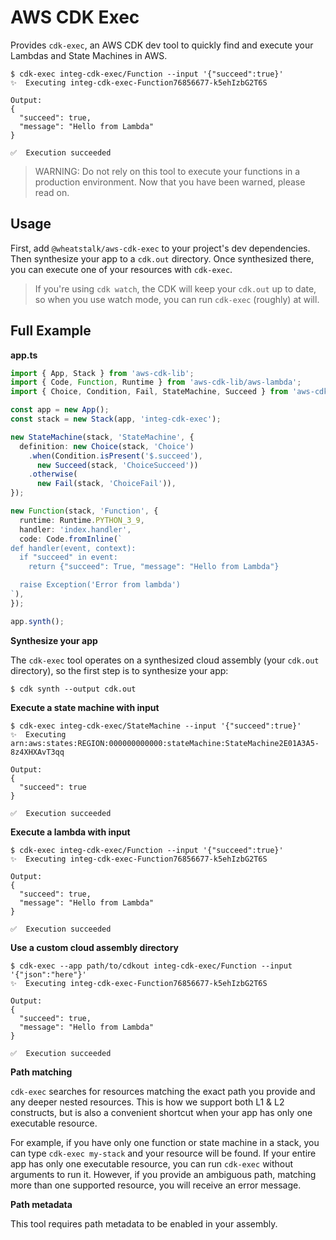 # AWS CDK Exec

Provides `cdk-exec`, an AWS CDK dev tool to quickly find and execute your
Lambdas and State Machines in AWS.

```
$ cdk-exec integ-cdk-exec/Function --input '{"succeed":true}'
✨  Executing integ-cdk-exec-Function76856677-k5ehIzbG2T6S

Output:
{
  "succeed": true,
  "message": "Hello from Lambda"
}

✅  Execution succeeded
```

> WARNING: Do not rely on this tool to execute your functions in a production
> environment. Now that you have been warned, please read on.

## Usage

First, add `@wheatstalk/aws-cdk-exec` to your project's dev dependencies.
Then synthesize your app to a `cdk.out` directory. Once synthesized there, you
can execute one of your resources with `cdk-exec`.

> If you're using `cdk watch`, the CDK will keep your `cdk.out` up to date, so
> when you use watch mode, you can run `cdk-exec` (roughly) at will.

## Full Example

**app.ts**

```ts
import { App, Stack } from 'aws-cdk-lib';
import { Code, Function, Runtime } from 'aws-cdk-lib/aws-lambda';
import { Choice, Condition, Fail, StateMachine, Succeed } from 'aws-cdk-lib/aws-stepfunctions';

const app = new App();
const stack = new Stack(app, 'integ-cdk-exec');

new StateMachine(stack, 'StateMachine', {
  definition: new Choice(stack, 'Choice')
    .when(Condition.isPresent('$.succeed'),
      new Succeed(stack, 'ChoiceSucceed'))
    .otherwise(
      new Fail(stack, 'ChoiceFail')),
});

new Function(stack, 'Function', {
  runtime: Runtime.PYTHON_3_9,
  handler: 'index.handler',
  code: Code.fromInline(`
def handler(event, context):
  if "succeed" in event:
    return {"succeed": True, "message": "Hello from Lambda"}

  raise Exception('Error from lambda')
`),
});

app.synth();
```

**Synthesize your app**

The `cdk-exec` tool operates on a synthesized cloud assembly (your `cdk.out`
directory), so the first step is to synthesize your app:

```console
$ cdk synth --output cdk.out
```

**Execute a state machine with input**

```
$ cdk-exec integ-cdk-exec/StateMachine --input '{"succeed":true}'
✨  Executing arn:aws:states:REGION:000000000000:stateMachine:StateMachine2E01A3A5-8z4XHXAvT3qq

Output:
{
  "succeed": true
}

✅  Execution succeeded
```

**Execute a lambda with input**

```
$ cdk-exec integ-cdk-exec/Function --input '{"succeed":true}'
✨  Executing integ-cdk-exec-Function76856677-k5ehIzbG2T6S

Output:
{
  "succeed": true,
  "message": "Hello from Lambda"
}

✅  Execution succeeded
```

**Use a custom cloud assembly directory**

```
$ cdk-exec --app path/to/cdkout integ-cdk-exec/Function --input '{"json":"here"}'
✨  Executing integ-cdk-exec-Function76856677-k5ehIzbG2T6S

Output:
{
  "succeed": true,
  "message": "Hello from Lambda"
}

✅  Execution succeeded
```

**Path matching**

`cdk-exec` searches for resources matching the exact path you provide and any
deeper nested resources. This is how we support both L1 & L2 constructs, but
is also a convenient shortcut when your app has only one executable resource.

For example, if you have only one function or state machine in a stack, you
can type `cdk-exec my-stack` and your resource will be found. If your entire
app has only one executable resource, you can run `cdk-exec` without arguments
to run it. However, if you provide an ambiguous path, matching more than one
supported resource, you will receive an error message.

**Path metadata**

This tool requires path metadata to be enabled in your assembly.
